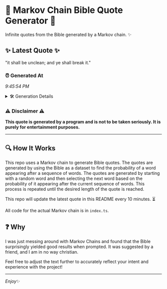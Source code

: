 # 📖 Markov Chain Bible Quote Generator 📖

Infinite quotes from the Bible generated by a Markov chain. ✨

## ✨ Latest Quote ✨
"it shall be unclean; and ye shall break it."

### ⏰ Generated At
*9:45:54 PM*

<details>
    <summary>🛠️ Generation Details</summary>
    <p>
        <strong>🌱 Seed:</strong> it<br>
        <strong>🔄 Iterations:</strong> 8<br>
        <strong>📜 Context History:</strong><br>[ it ]: shall<br>[ it, shall ]: be<br>[ it, shall, be ]: unclean;<br>[ it, shall, be, unclean; ]: and<br>[ it, shall, be, unclean;, and ]: ye<br>[ it, shall, be, unclean;, and, ye ]: shall<br>[ shall, be, unclean;, and, ye, shall ]: break<br>[ be, unclean;, and, ye, shall, break ]: it.<br>
    </p>
</details>

### ⚠️ Disclaimer ⚠️
**This quote is generated by a program and is not to be taken seriously. It is purely for entertainment purposes.**

---

## 🔍 How It Works

This repo uses a Markov chain to generate Bible quotes. The quotes are generated by using the Bible as a dataset to find the probability of a word appearing after a sequence of words. The quotes are generated by starting with a random word and then selecting the next word based on the probability of it appearing after the current sequence of words. This process is repeated until the desired length of the quote is reached.

This repo will update the latest quote in this README every 10 minutes. ⏳

All code for the actual Markov chain is in `index.ts`.

## ❓ Why

I was just messing around with Markov Chains and found that the Bible surprisingly yielded good results when prompted. 
It was suggested by a friend, and I am in no way christian.

Feel free to adjust the text further to accurately reflect your intent and experience with the project!

---

*Enjoy*✨
